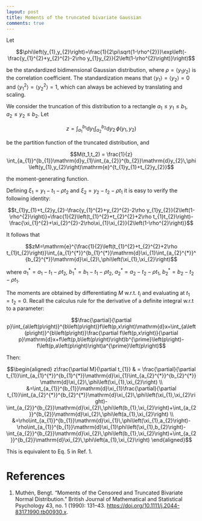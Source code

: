 ```yaml
---
layout: post
title: Moments of the truncated bivariate Gaussian 
comments: true
---
```


Let

$$\phi\left(y_{1},y_{2}\right)=\frac{1}{2\pi\sqrt{1-\rho^{2}}}\exp\left(-\frac{y_{1}^{2}+y_{2}^{2}-2\rho y_{1}y_{2}}{2\left(1-\rho^{2}\right)}\right)$$

be the standardized bidimensional Gaussian distribution, where $\rho = \langle y_1 y_2\rangle$ is the correlation coefficient. The standardization means that $\langle y_1\rangle = \langle y_2\rangle = 0$ and $\langle y_1^2\rangle = \langle y_2^2\rangle = 1$, which can always be achieved by translating and scaling.

We consider the truncation of this distribution to a rectangle $a_1 \le y_1 \le b_1$, $a_2 \le y_2 \le b_2$. Let

$$z=\int_{a_{1}}^{b_{1}}\mathrm{d}y_{1}\int_{a_{2}}^{b_{2}}\mathrm{d}y_{2}\,\phi\left(y_{1},y_{2}\right)$$

be the partition function of the truncated distribution, and

$$M(t_1,t_2) = \frac{1}{z} \int_{a_{1}}^{b_{1}}\mathrm{d}y_{1}\int_{a_{2}}^{b_{2}}\mathrm{d}y_{2}\,\phi\left(y_{1},y_{2}\right)\mathrm{e}^{t_{1}y_{1}+t_{2}y_{2}}$$

the moment-generating function.

Defining $\xi_1=y_1-t_1-\rho t_2$ and $\xi_2=y_2-t_2-\rho t_1$ it is easy to verify the following identity:

$$t_{1}y_{1}+t_{2}y_{2}-\frac{y_{1}^{2}+y_{2}^{2}-2\rho y_{1}y_{2}}{2\left(1-\rho^{2}\right)}=\frac{1}{2}\left(t_{1}^{2}+t_{2}^{2}+2\rho t_{1}t_{2}\right)-\frac{\xi_{1}^{2}+\xi_{2}^{2}-2\rho\xi_{1}\xi_{2}}{2\left(1-\rho^{2}\right)}$$

It follows that

$$zM=\mathrm{e}^{\frac{1}{2}\left(t_{1}^{2}+t_{2}^{2}+2\rho t_{1}t_{2}\right)}\int_{a_{1}^{*}}^{b_{1}^{*}}\mathrm{d}\xi_{1}\int_{a_{2}^{*}}^{b_{2}^{*}}\mathrm{d}\xi_{2}\,\phi\left(\xi_{1},\xi_{2}\right)$$

where $a_{1}^{*}=a_{1}-t_{1}-\rho t_{2}$, $b_{1}^{*}=b_{1}-t_{1}-\rho t_{2}$, $a_{2}^{*}=a_{2}-t_{2}-\rho t_{1}$, $b_{2}^{*}=b_{2}-t_{2}-\rho t_{1}$.

The moments are obtained by differentiating $M$ w.r.t. $t_i$ and evaluating at $t_1=t_2=0$. Recall the calculus rule for the derivative of a definite integral w.r.t to a parameter:

$$\frac{\partial}{\partial p}\int_{a\left(p\right)}^{b\left(p\right)}f\left(p,x\right)\mathrm{d}x=\int_{a\left(p\right)}^{b\left(p\right)}\frac{\partial f\left(p,x\right)}{\partial p}\mathrm{d}x+f\left(p,b\left(p\right)\right)b^{\prime}\left(p\right)-f\left(p,a\left(p\right)\right)a^{\prime}\left(p\right)$$

Then:

$$\begin{aligned}
z\frac{\partial M}{\partial t_{1}} & = 
\frac{\partial}{\partial t_{1}}\int_{a_{1}^{*}}^{b_{1}^{*}}\mathrm{d}\xi_{1}\int_{a_{2}^{*}}^{b_{2}^{*}}\mathrm{d}\xi_{2}\,\phi\left(\xi_{1},\xi_{2}\right) \\
  &=\int_{a_{1}}^{b_{1}}\mathrm{d}\xi_{1}\frac{\partial}{\partial t_{1}}\int_{a_{2}^{*}}^{b_{2}^{*}}\mathrm{d}\xi_{2}\,\phi\left(\xi_{1},\xi_{2}\right)-\int_{a_{2}}^{b_{2}}\mathrm{d}\xi_{2}\,\phi\left(b_{1},\xi_{2}\right)+\int_{a_{2}}^{b_{2}}\mathrm{d}\xi_{2}\,\phi\left(a_{1},\xi_{2}\right) \\
  &=\rho\int_{a_{1}}^{b_{1}}\mathrm{d}\xi_{1}\,\phi\left(\xi_{1},a_{2}\right)-\rho\int_{a_{1}}^{b_{1}}\mathrm{d}\xi_{1}\phi\left(\xi_{1},b_{2}\right)-\int_{a_{2}}^{b_{2}}\mathrm{d}\xi_{2}\,\phi\left(b_{1},\xi_{2}\right)+\int_{a_{2}}^{b_{2}}\mathrm{d}\xi_{2}\,\phi\left(a_{1},\xi_{2}\right)
\end{aligned}$$

This is equivalent to Eq. 5 in Ref. 1.

# References

1. Muthén, Bengt. “Moments of the Censored and Truncated Bivariate Normal Distribution.” British Journal of Mathematical and Statistical Psychology 43, no. 1 (1990): 131–43. https://doi.org/10.1111/j.2044-8317.1990.tb00930.x.
